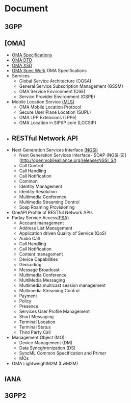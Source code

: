 # Document

## 3GPP

## [OMA]
- [OMA Specifications](http://openmobilealliance.org/wp/index.html)
- [OMA DTD](http://openmobilealliance.org/wp/index.html)
- [OMA XSD](http://openmobilealliance.org/wp/index.html)
- [OMA Spec Work](https://omaspecworks.org)
OMA Specifications
- Services
    - Global Service Architecture (OGSA)
    - General Service Subscription Management (GSSM)
    - OMA Service Environment (OSE)
    - Service Provider Environment (OSPE)
- Mobile Location Service [(MLS)](http://openmobilealliance.org/release/MLS/)
    - OMA Mobile Location Protocol
    - Secure User Plane Location (SUPL)
    - OMA LPP Extensions (LPPe)
    - OMA Location in SIP/IP core (LOCSIP)
- RESTful Network API
    - 
- Next Generation Services Interface [(NGSI)](http://openmobilealliance.org/release/NGSI/)
    - Next Generation Services Interface- SOAP (NGSI-S)](http://openmobilealliance.org/release/NGSI_S/)
    - Call Control 	
    - Call Handling 	
    - Call Notification 	
    - Common 	
    - Identity Management 	
    - Identity Resolution 	
    - Multimedia Conference 	
    - Multimedia Streaming Control 	
    - Soap Roaming Provisioning 	
- OneAPI Profile of RESTful Network APIs 
- Parlay Service Access[(PSA)](http://openmobilealliance.org/release/PSA/)
    - Account management 	
    - Address List Management 	
    - Application driven Quality of Service (QoS) 	
    - Audio Call 	
    - Call Handling 	
    - Call Notification 	
    - Content management 	
    - Device Capabilities 	
    - Geocoding 	
    - Message Broadcast 	
    - Multimedia Conference 	
    - MultiMedia Messaging 	
    - Multimedia multicast session management 	
    - Multimedia Streaming Control 	
    - Payment 	
    - Policy 	
    - Presence 	
    - Services User Profile Management 	
    - Short Messaging 	
    - Terminal Location 	
    - Terminal Status 	
    - Third Party Call 
- Management Object (MO)
    - Device Management (DM) 
    - Data Syncghronization (DS)
    - SyncML Common Specification and Primer
    - MOs
- OMA LightweightM2M (LwM2M)


## IANA

## 3GPP2
